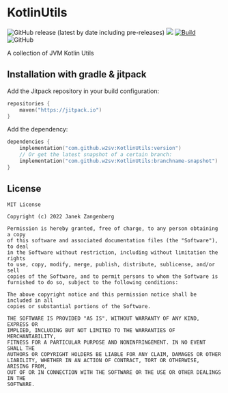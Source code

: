 # KotlinUtils

![GitHub release (latest by date including pre-releases)](https://img.shields.io/github/v/release/w2sv/KotlinUtils?include_prereleases)
[![](https://jitpack.io/v/w2sv/KotlinUtils.svg)](https://jitpack.io/#w2sv/KotlinUtils)
[![Build](https://github.com/w2sv/KotlinUtils/actions/workflows/workflow.yaml/badge.svg)](https://github.com/w2sv/KotlinUtils/actions/workflows/workflow.yaml)
![GitHub](https://img.shields.io/github/license/w2sv/KotlinUtils)

A collection of JVM Kotlin Utils

## Installation with gradle & jitpack

Add the Jitpack repository in your build configuration:

```kotlin
repositories {
    maven("https://jitpack.io")
}
```

Add the dependency:

```kotlin
dependencies {
    implementation("com.github.w2sv:KotlinUtils:version")
    // Or get the latest snapshot of a certain branch:
    implementation("com.github.w2sv:KotlinUtils:branchname-snapshot")
}
```

## License

```
MIT License

Copyright (c) 2022 Janek Zangenberg

Permission is hereby granted, free of charge, to any person obtaining a copy
of this software and associated documentation files (the "Software"), to deal
in the Software without restriction, including without limitation the rights
to use, copy, modify, merge, publish, distribute, sublicense, and/or sell
copies of the Software, and to permit persons to whom the Software is
furnished to do so, subject to the following conditions:

The above copyright notice and this permission notice shall be included in all
copies or substantial portions of the Software.

THE SOFTWARE IS PROVIDED "AS IS", WITHOUT WARRANTY OF ANY KIND, EXPRESS OR
IMPLIED, INCLUDING BUT NOT LIMITED TO THE WARRANTIES OF MERCHANTABILITY,
FITNESS FOR A PARTICULAR PURPOSE AND NONINFRINGEMENT. IN NO EVENT SHALL THE
AUTHORS OR COPYRIGHT HOLDERS BE LIABLE FOR ANY CLAIM, DAMAGES OR OTHER
LIABILITY, WHETHER IN AN ACTION OF CONTRACT, TORT OR OTHERWISE, ARISING FROM,
OUT OF OR IN CONNECTION WITH THE SOFTWARE OR THE USE OR OTHER DEALINGS IN THE
SOFTWARE.
```
